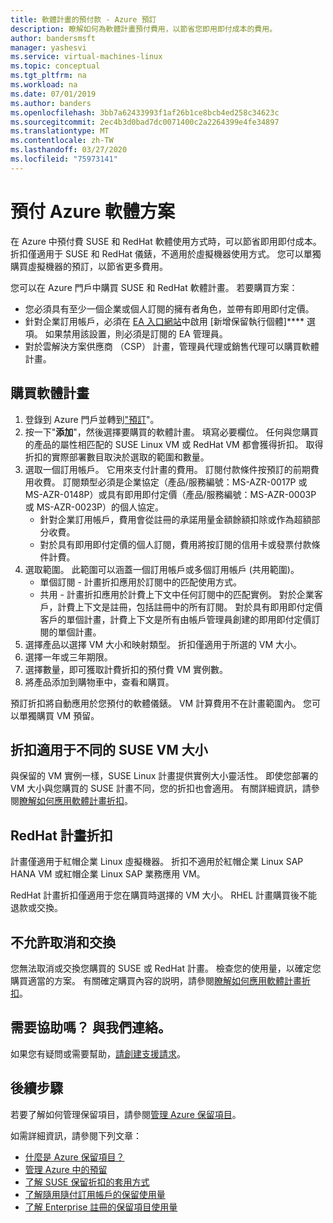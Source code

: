```yaml
---
title: 軟體計畫的預付款 - Azure 預訂
description: 瞭解如何為軟體計畫預付費用，以節省您即用即付成本的費用。
author: bandersmsft
manager: yashesvi
ms.service: virtual-machines-linux
ms.topic: conceptual
ms.tgt_pltfrm: na
ms.workload: na
ms.date: 07/01/2019
ms.author: banders
ms.openlocfilehash: 3bb7a62433993f1af26b1ce8bcb4ed258c34623c
ms.sourcegitcommit: 2ec4b3d0bad7dc0071400c2a2264399e4fe34897
ms.translationtype: MT
ms.contentlocale: zh-TW
ms.lasthandoff: 03/27/2020
ms.locfileid: "75973141"
---
```

# <a name="prepay-for-azure-software-plans"></a>預付 Azure 軟體方案

在 Azure 中預付費 SUSE 和 RedHat 軟體使用方式時，可以節省即用即付成本。 折扣僅適用于 SUSE 和 RedHat 儀錶，不適用於虛擬機器使用方式。 您可以單獨購買虛擬機器的預訂，以節省更多費用。

您可以在 Azure 門戶中購買 SUSE 和 RedHat 軟體計畫。 若要購買方案：

- 您必須具有至少一個企業或個人訂閱的擁有者角色，並帶有即用即付定價。
- 針對企業訂用帳戶，必須在 [EA 入口網站](https://ea.azure.com/)中啟用 [新增保留執行個體]**** 選項。 如果禁用該設置，則必須是訂閱的 EA 管理員。
- 對於雲解決方案供應商 （CSP） 計畫，管理員代理或銷售代理可以購買軟體計畫。

## <a name="buy-a-software-plan"></a>購買軟體計畫

1. 登錄到 Azure 門戶並轉到["預訂](https://portal.azure.com/#blade/Microsoft_Azure_Reservations/ReservationsBrowseBlade)"。
2. 按一下"**添加**"，然後選擇要購買的軟體計畫。
填寫必要欄位。 任何與您購買的產品的屬性相匹配的 SUSE Linux VM 或 RedHat VM 都會獲得折扣。 取得折扣的實際部署數目取決於選取的範圍和數量。
3. 選取一個訂用帳戶。 它用來支付計畫的費用。
訂閱付款條件按預訂的前期費用收費。 訂閱類型必須是企業協定（產品/服務編號：MS-AZR-0017P 或 MS-AZR-0148P）或具有即用即付定價（產品/服務編號：MS-AZR-0003P 或 MS-AZR-0023P）的個人協定。
    - 針對企業訂用帳戶，費用會從註冊的承諾用量金額餘額扣除或作為超額部分收費。
    - 對於具有即用即付定價的個人訂閱，費用將按訂閱的信用卡或發票付款條件計費。
4. 選取範圍。 此範圍可以涵蓋一個訂用帳戶或多個訂用帳戶 (共用範圍)。
    - 單個訂閱 - 計畫折扣應用於訂閱中的匹配使用方式。
    - 共用 - 計畫折扣應用於計費上下文中任何訂閱中的匹配實例。 對於企業客戶，計費上下文是註冊，包括註冊中的所有訂閱。 對於具有即用即付定價客戶的單個計畫，計費上下文是所有由帳戶管理員創建的即用即付定價訂閱的單個計畫。
5. 選擇產品以選擇 VM 大小和映射類型。 折扣僅適用于所選的 VM 大小。
6. 選擇一年或三年期限。
7. 選擇數量，即可獲取計費折扣的預付費 VM 實例數。
8. 將產品添加到購物車中，查看和購買。

預訂折扣將自動應用於您預付的軟體儀錶。 VM 計算費用不在計畫範圍內。 您可以單獨購買 VM 預留。

## <a name="discount-applies-to-different-suse-vm-sizes"></a>折扣適用于不同的 SUSE VM 大小

與保留的 VM 實例一樣，SUSE Linux 計畫提供實例大小靈活性。 即使您部署的 VM 大小與您購買的 SUSE 計畫不同，您的折扣也會適用。 有關詳細資訊，請參閱[瞭解如何應用軟體計畫折扣](../../cost-management-billing/reservations/understand-suse-reservation-charges.md)。

## <a name="redhat-plan-discount"></a>RedHat 計畫折扣

計畫僅適用于紅帽企業 Linux 虛擬機器。 折扣不適用於紅帽企業 Linux SAP HANA VM 或紅帽企業 Linux SAP 業務應用 VM。

RedHat 計畫折扣僅適用于您在購買時選擇的 VM 大小。 RHEL 計畫購買後不能退款或交換。


## <a name="cancellation-and-exchanges-not-allowed"></a>不允許取消和交換

您無法取消或交換您購買的 SUSE 或 RedHat 計畫。 檢查您的使用量，以確定您購買適當的方案。 有關確定購買內容的説明，請參閱[瞭解如何應用軟體計畫折扣](../../cost-management-billing/reservations/understand-suse-reservation-charges.md)。

## <a name="need-help-contact-us"></a>需要協助嗎？ 與我們連絡。

如果您有疑問或需要幫助，[請創建支援請求](https://portal.azure.com/#blade/Microsoft_Azure_Support/HelpAndSupportBlade/newsupportrequest)。

## <a name="next-steps"></a>後續步驟

若要了解如何管理保留項目，請參閱[管理 Azure 保留項目](../../cost-management-billing/reservations/manage-reserved-vm-instance.md)。

如需詳細資訊，請參閱下列文章：

- [什麼是 Azure 保留項目？](../../cost-management-billing/reservations/save-compute-costs-reservations.md)
- [管理 Azure 中的預留](../../cost-management-billing/reservations/manage-reserved-vm-instance.md)
- [了解 SUSE 保留折扣的套用方式](../../cost-management-billing/reservations/understand-suse-reservation-charges.md)
- [了解隨用隨付訂用帳戶的保留使用量](../../cost-management-billing/reservations/understand-reserved-instance-usage.md)
- [了解 Enterprise 註冊的保留項目使用量](../../cost-management-billing/reservations/understand-reserved-instance-usage-ea.md)

